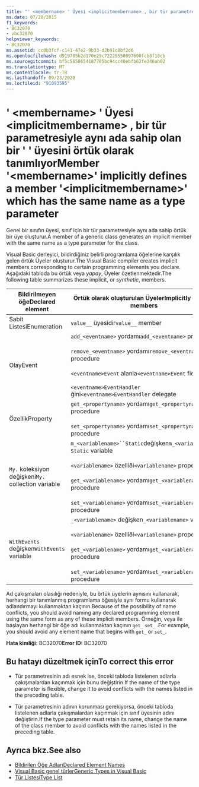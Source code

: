 ```yaml
---
title: "' <membername> ' Üyesi <implicitmembername> , bir tür parametresiyle aynı ada sahip olan bir ' ' üyesini örtük olarak tanımlıyor"
ms.date: 07/20/2015
f1_keywords:
- BC32070
- vbc32070
helpviewer_keywords:
- BC32070
ms.assetid: cc0b3fcf-c141-47e2-9b33-d2b91c8bf2d6
ms.openlocfilehash: d919785b2d170e29c72229550097690fcb8f18cb
ms.sourcegitcommit: bf5c5850654187705bc94cc40ebfb62fe346ab02
ms.translationtype: MT
ms.contentlocale: tr-TR
ms.lasthandoff: 09/23/2020
ms.locfileid: "91093595"
---
```

# <a name="member-membername-implicitly-defines-a-member-implicitmembername-which-has-the-same-name-as-a-type-parameter"></a><span data-ttu-id="7ab1a-102">' \<membername> ' Üyesi \<implicitmembername> , bir tür parametresiyle aynı ada sahip olan bir ' ' üyesini örtük olarak tanımlıyor</span><span class="sxs-lookup"><span data-stu-id="7ab1a-102">Member '\<membername>' implicitly defines a member '\<implicitmembername>' which has the same name as a type parameter</span></span>

<span data-ttu-id="7ab1a-103">Genel bir sınıfın üyesi, sınıf için bir tür parametresiyle aynı ada sahip örtük bir üye oluşturur.</span><span class="sxs-lookup"><span data-stu-id="7ab1a-103">A member of a generic class generates an implicit member with the same name as a type parameter for the class.</span></span>  
  
 <span data-ttu-id="7ab1a-104">Visual Basic derleyici, bildirdiğiniz belirli programlama öğelerine karşılık gelen örtük Üyeler oluşturur.</span><span class="sxs-lookup"><span data-stu-id="7ab1a-104">The Visual Basic compiler creates implicit members corresponding to certain programming elements you declare.</span></span> <span data-ttu-id="7ab1a-105">Aşağıdaki tabloda bu örtük veya *yapay*, Üyeler özetlenmektedir.</span><span class="sxs-lookup"><span data-stu-id="7ab1a-105">The following table summarizes these implicit, or *synthetic*, members.</span></span>  
  
|<span data-ttu-id="7ab1a-106">Bildirilmeyen öğe</span><span class="sxs-lookup"><span data-stu-id="7ab1a-106">Declared element</span></span>|<span data-ttu-id="7ab1a-107">Örtük olarak oluşturulan Üyeler</span><span class="sxs-lookup"><span data-stu-id="7ab1a-107">Implicitly created members</span></span>|  
|----------------------|--------------------------------|  
|<span data-ttu-id="7ab1a-108">Sabit Listesi</span><span class="sxs-lookup"><span data-stu-id="7ab1a-108">Enumeration</span></span>|<span data-ttu-id="7ab1a-109">`value__` üyesidir</span><span class="sxs-lookup"><span data-stu-id="7ab1a-109">`value__` member</span></span>|  
|<span data-ttu-id="7ab1a-110">Olay</span><span class="sxs-lookup"><span data-stu-id="7ab1a-110">Event</span></span>|<span data-ttu-id="7ab1a-111">`add_<eventname>` yordamı</span><span class="sxs-lookup"><span data-stu-id="7ab1a-111">`add_<eventname>` procedure</span></span><br /><br /> <span data-ttu-id="7ab1a-112">`remove_<eventname>` yordamı</span><span class="sxs-lookup"><span data-stu-id="7ab1a-112">`remove_<eventname>` procedure</span></span><br /><br /> <span data-ttu-id="7ab1a-113">`<eventname>Event` alanla</span><span class="sxs-lookup"><span data-stu-id="7ab1a-113">`<eventname>Event` field</span></span><br /><br /> <span data-ttu-id="7ab1a-114">`<eventname>EventHandler` ğini</span><span class="sxs-lookup"><span data-stu-id="7ab1a-114">`<eventname>EventHandler` delegate</span></span>|  
|<span data-ttu-id="7ab1a-115">Özellik</span><span class="sxs-lookup"><span data-stu-id="7ab1a-115">Property</span></span>|<span data-ttu-id="7ab1a-116">`get_<propertyname>` yordamı</span><span class="sxs-lookup"><span data-stu-id="7ab1a-116">`get_<propertyname>` procedure</span></span><br /><br /> <span data-ttu-id="7ab1a-117">`set_<propertyname>` yordamı</span><span class="sxs-lookup"><span data-stu-id="7ab1a-117">`set_<propertyname>` procedure</span></span>|  
|<span data-ttu-id="7ab1a-118">`My.` koleksiyon değişkeni</span><span class="sxs-lookup"><span data-stu-id="7ab1a-118">`My.` collection variable</span></span>|<span data-ttu-id="7ab1a-119">`m_<variablename>``Static`değişken</span><span class="sxs-lookup"><span data-stu-id="7ab1a-119">`m_<variablename>` `Static` variable</span></span><br /><br /> <span data-ttu-id="7ab1a-120">`<variablename>` özelliði</span><span class="sxs-lookup"><span data-stu-id="7ab1a-120">`<variablename>` property</span></span><br /><br /> <span data-ttu-id="7ab1a-121">`get_<variablename>` yordamı</span><span class="sxs-lookup"><span data-stu-id="7ab1a-121">`get_<variablename>` procedure</span></span><br /><br /> <span data-ttu-id="7ab1a-122">`set_<variablename>` yordamı</span><span class="sxs-lookup"><span data-stu-id="7ab1a-122">`set_<variablename>` procedure</span></span>|  
|<span data-ttu-id="7ab1a-123">`WithEvents` değişken</span><span class="sxs-lookup"><span data-stu-id="7ab1a-123">`WithEvents` variable</span></span>|<span data-ttu-id="7ab1a-124">`_<variablename>` değişken</span><span class="sxs-lookup"><span data-stu-id="7ab1a-124">`_<variablename>` variable</span></span><br /><br /> <span data-ttu-id="7ab1a-125">`<variablename>` özelliði</span><span class="sxs-lookup"><span data-stu-id="7ab1a-125">`<variablename>` property</span></span><br /><br /> <span data-ttu-id="7ab1a-126">`get_<variablename>` yordamı</span><span class="sxs-lookup"><span data-stu-id="7ab1a-126">`get_<variablename>` procedure</span></span><br /><br /> <span data-ttu-id="7ab1a-127">`set_<variablename>` yordamı</span><span class="sxs-lookup"><span data-stu-id="7ab1a-127">`set_<variablename>` procedure</span></span>|  
  
 <span data-ttu-id="7ab1a-128">Ad çakışmaları olasılığı nedeniyle, bu örtük üyelerin aynısını kullanarak, herhangi bir tanımlanmış programlama öğesiyle aynı formu kullanarak adlandırmayı kullanmaktan kaçının.</span><span class="sxs-lookup"><span data-stu-id="7ab1a-128">Because of the possibility of name conflicts, you should avoid naming any declared programming element using the same form as any of these implicit members.</span></span> <span data-ttu-id="7ab1a-129">Örneğin, veya ile başlayan herhangi bir öğe adı kullanmaktan kaçının `get_` `set_` .</span><span class="sxs-lookup"><span data-stu-id="7ab1a-129">For example, you should avoid any element name that begins with `get_` or `set_`.</span></span>  
  
 <span data-ttu-id="7ab1a-130">**Hata kimliği:** BC32070</span><span class="sxs-lookup"><span data-stu-id="7ab1a-130">**Error ID:** BC32070</span></span>  
  
## <a name="to-correct-this-error"></a><span data-ttu-id="7ab1a-131">Bu hatayı düzeltmek için</span><span class="sxs-lookup"><span data-stu-id="7ab1a-131">To correct this error</span></span>  
  
- <span data-ttu-id="7ab1a-132">Tür parametresinin adı esnek ise, önceki tabloda listelenen adlarla çakışmalardan kaçınmak için bunu değiştirin.</span><span class="sxs-lookup"><span data-stu-id="7ab1a-132">If the name of the type parameter is flexible, change it to avoid conflicts with the names listed in the preceding table.</span></span>  
  
- <span data-ttu-id="7ab1a-133">Tür parametresinin adının korunması gerekiyorsa, önceki tabloda listelenen adlarla çakışmalardan kaçınmak için sınıf üyesinin adını değiştirin.</span><span class="sxs-lookup"><span data-stu-id="7ab1a-133">If the type parameter must retain its name, change the name of the class member to avoid conflicts with the names listed in the preceding table.</span></span>  
  
## <a name="see-also"></a><span data-ttu-id="7ab1a-134">Ayrıca bkz.</span><span class="sxs-lookup"><span data-stu-id="7ab1a-134">See also</span></span>

- [<span data-ttu-id="7ab1a-135">Bildirilen Öğe Adları</span><span class="sxs-lookup"><span data-stu-id="7ab1a-135">Declared Element Names</span></span>](../programming-guide/language-features/declared-elements/declared-element-names.md)
- [<span data-ttu-id="7ab1a-136">Visual Basic genel türler</span><span class="sxs-lookup"><span data-stu-id="7ab1a-136">Generic Types in Visual Basic</span></span>](../programming-guide/language-features/data-types/generic-types.md)
- [<span data-ttu-id="7ab1a-137">Tür Listesi</span><span class="sxs-lookup"><span data-stu-id="7ab1a-137">Type List</span></span>](../language-reference/statements/type-list.md)
